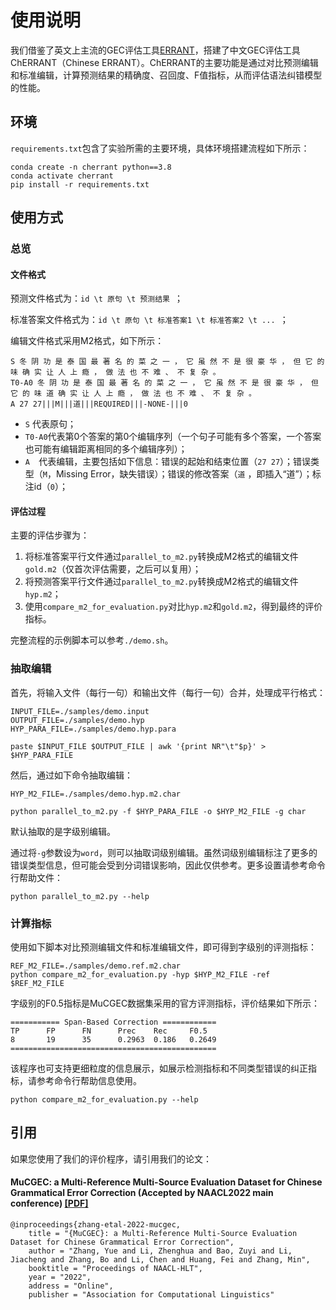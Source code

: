 # 使用说明

我们借鉴了英文上主流的GEC评估工具[ERRANT](https://github.com/chrisjbryant/errant)，搭建了中文GEC评估工具ChERRANT（Chinese
ERRANT）。ChERRANT的主要功能是通过对比预测编辑和标准编辑，计算预测结果的精确度、召回度、F值指标，从而评估语法纠错模型的性能。

## 环境

`requirements.txt`包含了实验所需的主要环境，具体环境搭建流程如下所示：

```
conda create -n cherrant python==3.8
conda activate cherrant
pip install -r requirements.txt
```

## 使用方式

### 总览

#### 文件格式

预测文件格式为：`id \t 原句 \t 预测结果 `；

标准答案文件格式为：`id \t 原句 \t 标准答案1 \t 标准答案2 \t ... `；

编辑文件格式采用M2格式，如下所示：

```
S 冬 阴 功 是 泰 国 最 著 名 的 菜 之 一 ， 它 虽 然 不 是 很 豪 华 ， 但 它 的 味 确 实 让 人 上 瘾 ， 做 法 也 不 难 、 不 复 杂 。
T0-A0 冬 阴 功 是 泰 国 最 著 名 的 菜 之 一 ， 它 虽 然 不 是 很 豪 华 ， 但 它 的 味 道 确 实 让 人 上 瘾 ， 做 法 也 不 难 、 不 复 杂 。
A 27 27|||M|||道|||REQUIRED|||-NONE-|||0
```

+ `S` 代表原句；
+ `T0-A0`代表第0个答案的第0个编辑序列（一个句子可能有多个答案，一个答案也可能有编辑距离相同的多个编辑序列）；
+ `A  `代表编辑，主要包括如下信息：错误的起始和结束位置（`27 27`）；错误类型（`M`，Missing Error，缺失错误）；错误的修改答案（`道`
  ，即插入“道”）；标注id（`0`）；

#### 评估过程

主要的评估步骤为：

1. 将标准答案平行文件通过`parallel_to_m2.py`转换成M2格式的编辑文件`gold.m2`（仅首次评估需要，之后可以复用）；
2. 将预测答案平行文件通过`parallel_to_m2.py`转换成M2格式的编辑文件`hyp.m2`；
3. 使用`compare_m2_for_evaluation.py`对比`hyp.m2`和`gold.m2`，得到最终的评价指标。

完整流程的示例脚本可以参考`./demo.sh`。

### 抽取编辑

首先，将输入文件（每行一句）和输出文件（每行一句）合并，处理成平行格式：

```
INPUT_FILE=./samples/demo.input
OUTPUT_FILE=./samples/demo.hyp
HYP_PARA_FILE=./samples/demo.hyp.para

paste $INPUT_FILE $OUTPUT_FILE | awk '{print NR"\t"$p}' > $HYP_PARA_FILE
```

然后，通过如下命令抽取编辑：

```
HYP_M2_FILE=./samples/demo.hyp.m2.char

python parallel_to_m2.py -f $HYP_PARA_FILE -o $HYP_M2_FILE -g char
```

默认抽取的是字级别编辑。

通过将`-g`参数设为`word`，则可以抽取词级别编辑。虽然词级别编辑标注了更多的错误类型信息，但可能会受到分词错误影响，因此仅供参考。更多设置请参考命令行帮助文件：

```
python parallel_to_m2.py --help
```

### 计算指标

使用如下脚本对比预测编辑文件和标准编辑文件，即可得到字级别的评测指标：

```
REF_M2_FILE=./samples/demo.ref.m2.char
python compare_m2_for_evaluation.py -hyp $HYP_M2_FILE -ref $REF_M2_FILE
```

字级别的F0.5指标是MuCGEC数据集采用的官方评测指标，评价结果如下所示：

```
=========== Span-Based Correction ============
TP      FP      FN      Prec    Rec     F0.5
8       19      35      0.2963  0.186   0.2649
==============================================
```

该程序也可支持更细粒度的信息展示，如展示检测指标和不同类型错误的纠正指标，请参考命令行帮助信息使用。

```
python compare_m2_for_evaluation.py --help
```

## 引用

如果您使用了我们的评价程序，请引用我们的论文：

#### MuCGEC: a Multi-Reference Multi-Source Evaluation Dataset for Chinese Grammatical Error Correction (Accepted by NAACL2022 main conference) [[PDF]](https://arxiv.org/pdf/2204.10994.pdf)

```
@inproceedings{zhang-etal-2022-mucgec,
    title = "{MuCGEC}: a Multi-Reference Multi-Source Evaluation Dataset for Chinese Grammatical Error Correction",
    author = "Zhang, Yue and Li, Zhenghua and Bao, Zuyi and Li, Jiacheng and Zhang, Bo and Li, Chen and Huang, Fei and Zhang, Min",
    booktitle = "Proceedings of NAACL-HLT",
    year = "2022",
    address = "Online",
    publisher = "Association for Computational Linguistics"
```
